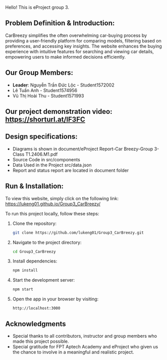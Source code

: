 Hello! This is eProject group 3.

## Problem Definition & Introduction: 

CarBreezy simplifies the often overwhelming car-buying process by providing a user-friendly platform for comparing models, filtering based on preferences, and accessing key insights. The website enhances the buying experience with intuitive features for searching and viewing car details, empowering users to make informed decisions efficiently.

## Our Group Members:

- **Leader**: Nguyễn Trần Đức Lộc - Student1572002
- Lê Tuấn Anh - Student1574956
- Vũ Thị Hoài Thu - Student1571993

## Our project demonstration video: https://shorturl.at/lF3FC

## Design specifications:

- Diagrams is shown in document/eProject Report-Car Breezy-Group 3-Class T1.2406.M1.pdf
- Source Code in src/components
- Data Used in the Project src/data.json
- Report and status report are located in document folder

## Run & Installation:
To view this website, simply click on the following link: https://lukeng01.github.io/Group3_CarBreezy/ 

To run this project locally, follow these steps:

1. Clone the repository:
   ```bash
   git clone https://github.com/lukeng01/Group3_CarBreezy.git
   ```

2. Navigate to the project directory:
   ```bash
   cd Group3_CarBreezy
   ```

3. Install dependencies:
   ```bash
   npm install
   ```

4. Start the development server:
   ```bash
   npm start
   ```

5. Open the app in your browser by visiting:
   ```
   http://localhost:3000
   ```

## Acknowledgments

- Special thanks to all contributors, instructor and group members who made this project possible.
- Special gratitude for FPT Aptech Academy and eProject who given us the chance to involve in a meaningful and realistic project.
